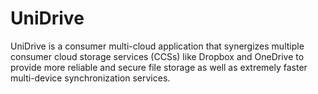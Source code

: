 # UniDrive
UniDrive is a consumer multi-cloud application that synergizes multiple consumer cloud storage services (CCSs) like Dropbox and OneDrive to provide more reliable and secure file storage as well as extremely faster multi-device synchronization services.
